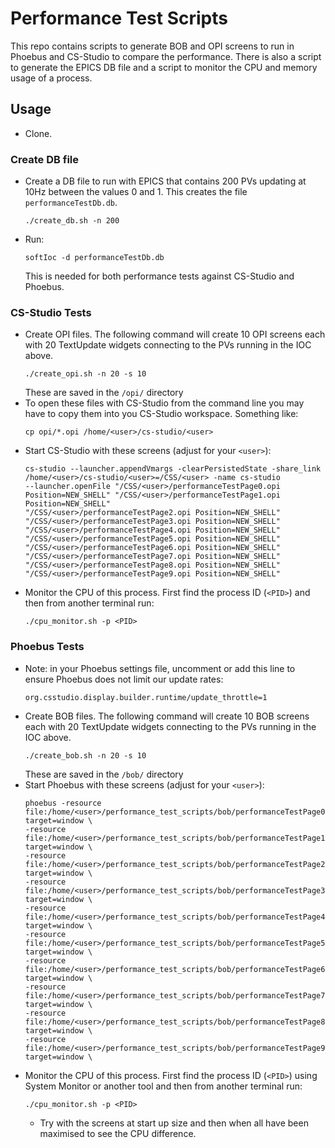 # Performance Test Scripts

This repo contains scripts to generate BOB and OPI screens to run in Phoebus and CS-Studio to compare the performance. 
There is also a script to generate the EPICS DB file and a script to monitor the CPU and memory usage of a process.


## Usage

- Clone.

### Create DB file
- Create a DB file to run with EPICS that contains 200 PVs updating at 10Hz between the values 0 and 1. This creates the file `performanceTestDb.db`.
  ```
  ./create_db.sh -n 200
  ```
- Run:
  ```
  softIoc -d performanceTestDb.db
  ```
  This is needed for both performance tests against CS-Studio and Phoebus.

### CS-Studio Tests
- Create OPI files. The following command will create 10 OPI screens each with 20 TextUpdate widgets connecting to the PVs running in the IOC above. 
  ```
  ./create_opi.sh -n 20 -s 10
  ```
  These are saved in the `/opi/` directory
- To open these files with CS-Studio from the command line you may have to copy them into you CS-Studio workspace. Something like:
  ```
  cp opi/*.opi /home/<user>/cs-studio/<user>
  ```
- Start CS-Studio with these screens (adjust for your `<user>`):
  ```
  cs-studio --launcher.appendVmargs -clearPersistedState -share_link /home/<user>/cs-studio/<user>=/CSS/<user> -name cs-studio
  --launcher.openFile "/CSS/<user>/performanceTestPage0.opi Position=NEW_SHELL" "/CSS/<user>/performanceTestPage1.opi Position=NEW_SHELL"
  "/CSS/<user>/performanceTestPage2.opi Position=NEW_SHELL" "/CSS/<user>/performanceTestPage3.opi Position=NEW_SHELL"
  "/CSS/<user>/performanceTestPage4.opi Position=NEW_SHELL" "/CSS/<user>/performanceTestPage5.opi Position=NEW_SHELL"
  "/CSS/<user>/performanceTestPage6.opi Position=NEW_SHELL" "/CSS/<user>/performanceTestPage7.opi Position=NEW_SHELL"
  "/CSS/<user>/performanceTestPage8.opi Position=NEW_SHELL" "/CSS/<user>/performanceTestPage9.opi Position=NEW_SHELL"
  ```
 - Monitor the CPU of this process. First find the process ID (`<PID>`) and then from another terminal run:
    ```
    ./cpu_monitor.sh -p <PID>
    ```

### Phoebus Tests
- Note: in your Phoebus settings file, uncomment or add this line to ensure Phoebus does not limit our update rates:
  ```
  org.csstudio.display.builder.runtime/update_throttle=1
  ```
- Create BOB files. The following command will create 10 BOB screens each with 20 TextUpdate widgets connecting to the PVs running in the IOC above. 
  ```
  ./create_bob.sh -n 20 -s 10
  ```
  These are saved in the `/bob/` directory
- Start Phoebus with these screens (adjust for your `<user>`):
  ```
  phoebus -resource file:/home/<user>/performance_test_scripts/bob/performanceTestPage0.bob?target=window \
  -resource file:/home/<user>/performance_test_scripts/bob/performanceTestPage1.bob?target=window \
  -resource file:/home/<user>/performance_test_scripts/bob/performanceTestPage2.bob?target=window \
  -resource file:/home/<user>/performance_test_scripts/bob/performanceTestPage3.bob?target=window \
  -resource file:/home/<user>/performance_test_scripts/bob/performanceTestPage4.bob?target=window \
  -resource file:/home/<user>/performance_test_scripts/bob/performanceTestPage5.bob?target=window \
  -resource file:/home/<user>/performance_test_scripts/bob/performanceTestPage6.bob?target=window \
  -resource file:/home/<user>/performance_test_scripts/bob/performanceTestPage7.bob?target=window \
  -resource file:/home/<user>/performance_test_scripts/bob/performanceTestPage8.bob?target=window \
  -resource file:/home/<user>/performance_test_scripts/bob/performanceTestPage9.bob?target=window \
  ```
 - Monitor the CPU of this process. First find the process ID (`<PID>`) using System Monitor or another tool and then from another terminal run:
    ```
    ./cpu_monitor.sh -p <PID>
    ```
    - Try with the screens at start up size and then when all have been maximised to see the CPU difference.
